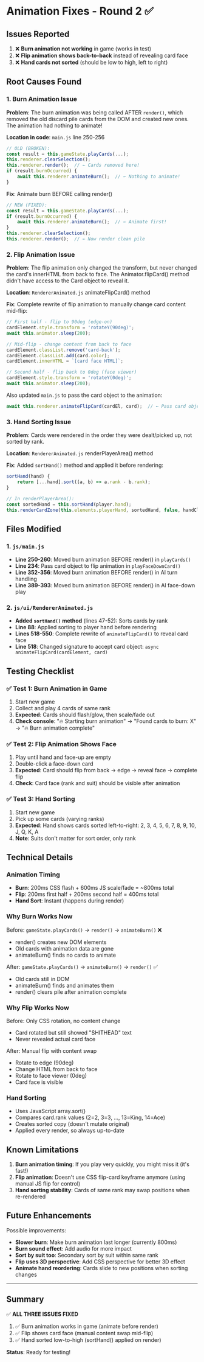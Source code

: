 # Animation Fixes - Round 2 ✅

## Issues Reported
1. ❌ **Burn animation not working** in game (works in test)
2. ❌ **Flip animation shows back-to-back** instead of revealing card face
3. ❌ **Hand cards not sorted** (should be low to high, left to right)

## Root Causes Found

### 1. Burn Animation Issue
**Problem**: The burn animation was being called AFTER `render()`, which removed the old discard pile cards from the DOM and created new ones. The animation had nothing to animate!

**Location in code**: `main.js` line 250-256
```javascript
// OLD (BROKEN):
const result = this.gameState.playCards(...);
this.renderer.clearSelection();
this.renderer.render();  // ← Cards removed here!
if (result.burnOccurred) {
    await this.renderer.animateBurn();  // ← Nothing to animate!
}
```

**Fix**: Animate burn BEFORE calling render()
```javascript
// NEW (FIXED):
const result = this.gameState.playCards(...);
if (result.burnOccurred) {
    await this.renderer.animateBurn();  // ← Animate first!
}
this.renderer.clearSelection();
this.renderer.render();  // ← Now render clean pile
```

### 2. Flip Animation Issue
**Problem**: The flip animation only changed the transform, but never changed the card's innerHTML from back to face. The Animator.flipCard() method didn't have access to the Card object to reveal it.

**Location**: `RendererAnimated.js` animateFlipCard() method

**Fix**: Complete rewrite of flip animation to manually change card content mid-flip:
```javascript
// First half - flip to 90deg (edge-on)
cardElement.style.transform = 'rotateY(90deg)';
await this.animator.sleep(200);

// Mid-flip - change content from back to face
cardElement.classList.remove('card-back');
cardElement.classList.add(card.color);
cardElement.innerHTML = `[card face HTML]`;

// Second half - flip back to 0deg (face viewer)
cardElement.style.transform = 'rotateY(0deg)';
await this.animator.sleep(200);
```

Also updated `main.js` to pass the card object to the animation:
```javascript
await this.renderer.animateFlipCard(cardEl, card);  // ← Pass card object
```

### 3. Hand Sorting Issue
**Problem**: Cards were rendered in the order they were dealt/picked up, not sorted by rank.

**Location**: `RendererAnimated.js` renderPlayerArea() method

**Fix**: Added `sortHand()` method and applied it before rendering:
```javascript
sortHand(hand) {
    return [...hand].sort((a, b) => a.rank - b.rank);
}

// In renderPlayerArea():
const sortedHand = this.sortHand(player.hand);
this.renderCardZone(this.elements.playerHand, sortedHand, false, handClickable);
```

## Files Modified

### 1. `js/main.js`
- **Line 250-260**: Moved burn animation BEFORE render() in `playCards()`
- **Line 234**: Pass card object to flip animation in `playFaceDownCard()`
- **Line 352-356**: Moved burn animation BEFORE render() in AI turn handling
- **Line 389-393**: Moved burn animation BEFORE render() in AI face-down play

### 2. `js/ui/RendererAnimated.js`
- **Added `sortHand()` method** (lines 47-52): Sorts cards by rank
- **Line 88**: Applied sorting to player hand before rendering
- **Lines 518-550**: Complete rewrite of `animateFlipCard()` to reveal card face
- **Line 518**: Changed signature to accept card object: `async animateFlipCard(cardElement, card)`

## Testing Checklist

### ✅ Test 1: Burn Animation in Game
1. Start new game
2. Collect and play 4 cards of same rank
3. **Expected**: Cards should flash/glow, then scale/fade out
4. **Check console**: "🔥 Starting burn animation" → "Found cards to burn: X" → "🔥 Burn animation complete"

### ✅ Test 2: Flip Animation Shows Face
1. Play until hand and face-up are empty
2. Double-click a face-down card
3. **Expected**: Card should flip from back → edge → reveal face → complete flip
4. **Check**: Card face (rank and suit) should be visible after animation

### ✅ Test 3: Hand Sorting
1. Start new game
2. Pick up some cards (varying ranks)
3. **Expected**: Hand shows cards sorted left-to-right: 2, 3, 4, 5, 6, 7, 8, 9, 10, J, Q, K, A
4. **Note**: Suits don't matter for sort order, only rank

## Technical Details

### Animation Timing
- **Burn**: 200ms CSS flash + 600ms JS scale/fade = ~800ms total
- **Flip**: 200ms first half + 200ms second half = 400ms total
- **Hand Sort**: Instant (happens during render)

### Why Burn Works Now
Before: `gameState.playCards()` → `render()` → `animateBurn()` ❌
- render() creates new DOM elements
- Old cards with animation data are gone
- animateBurn() finds no cards to animate

After: `gameState.playCards()` → `animateBurn()` → `render()` ✅
- Old cards still in DOM
- animateBurn() finds and animates them
- render() clears pile after animation complete

### Why Flip Works Now
Before: Only CSS rotation, no content change
- Card rotated but still showed "SHITHEAD" text
- Never revealed actual card face

After: Manual flip with content swap
- Rotate to edge (90deg)
- Change HTML from back to face
- Rotate to face viewer (0deg)
- Card face is visible

### Hand Sorting
- Uses JavaScript array.sort()
- Compares card.rank values (2=2, 3=3, ..., 13=King, 14=Ace)
- Creates sorted copy (doesn't mutate original)
- Applied every render, so always up-to-date

## Known Limitations

1. **Burn animation timing**: If you play very quickly, you might miss it (it's fast!)
2. **Flip animation**: Doesn't use CSS flip-card keyframe anymore (using manual JS flip for control)
3. **Hand sorting stability**: Cards of same rank may swap positions when re-rendered

## Future Enhancements

Possible improvements:
- **Slower burn**: Make burn animation last longer (currently 800ms)
- **Burn sound effect**: Add audio for more impact
- **Sort by suit too**: Secondary sort by suit within same rank
- **Flip uses 3D perspective**: Add CSS perspective for better 3D effect
- **Animate hand reordering**: Cards slide to new positions when sorting changes

---

## Summary

✅ **ALL THREE ISSUES FIXED**

1. ✅ Burn animation works in game (animate before render)
2. ✅ Flip shows card face (manual content swap mid-flip)
3. ✅ Hand sorted low-to-high (sortHand() applied on render)

**Status**: Ready for testing!
